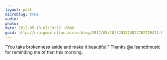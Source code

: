 ```yaml
---
layout: post
microblog: true
audio: 
photo: 
date: 2012-05-18 07:19:12 -0600
guid: http://craigmcclellan.micro.blog/2012/05/18/t203474822762729473.html
---
```

"You take brokenness aside and make it beautiful." Thanks @allsanddmusic for reminding me of that this morning.
